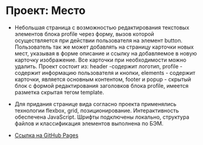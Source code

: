 # Проект: Место

* Небольшая страница с возможностью редактирования текстовых элементов блока profile через форму, вызов которой осуществляется при действии пользователя на элемент button. Пользователь так же может добавлять на страницу карточки новых мест, указывая в форме описание и ссылку на добавляемое в новую карточку изображение. Все карточки при необходимости можно удалить. Проект состоит из: header -содержит логотип, profile - содержит информацию пользователя и кнопки, elements - содержит карточки, является основным контентом, footer и popup - скрытый блок с формой редактирования заголовков блока profile, имеется разметка скрытая тегом template.

* Для придания странице вида согласно проекта применялись технологии flexbox, grid, позиционирование. Интерактивность обеспечена JavaScript. Шрифты подключены локально, структура файлов и классификация элементов выполнена по БЭМ.  


* [Ссылка на GitHub Pages](https://antonivanichenko.github.io/mesto/)

